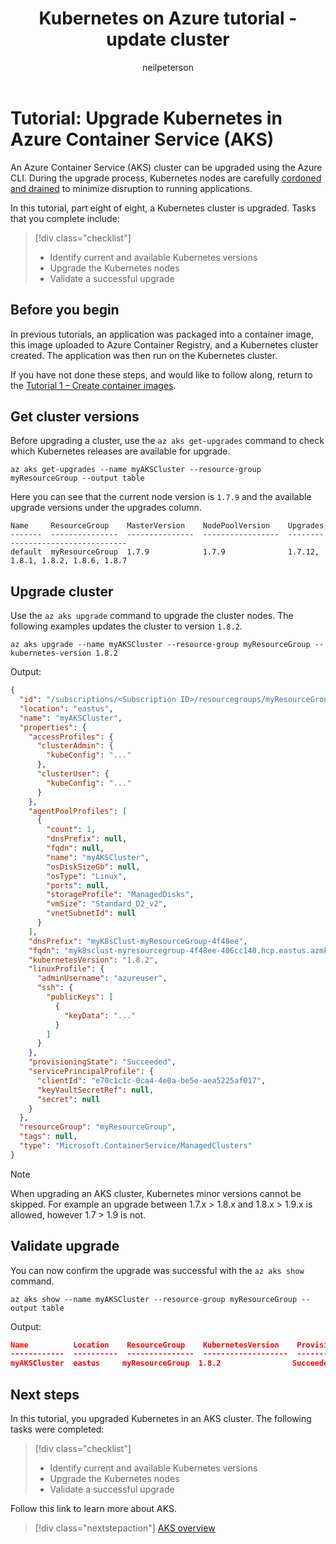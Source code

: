 ﻿---
title: Kubernetes on Azure tutorial - update cluster
description: Kubernetes on Azure tutorial - update cluster
services: container-service
author: neilpeterson
manager: timlt

ms.service: container-service
ms.topic: tutorial
ms.date: 04/05/2018
ms.author: nepeters
ms.custom: mvc
---

# Tutorial: Upgrade Kubernetes in Azure Container Service (AKS)

An Azure Container Service (AKS) cluster can be upgraded using the Azure CLI. During the upgrade process, Kubernetes nodes are carefully [cordoned and drained][kubernetes-drain] to minimize disruption to running applications.

In this tutorial, part eight of eight, a Kubernetes cluster is upgraded. Tasks that you complete include:

> [!div class="checklist"]
> * Identify current and available Kubernetes versions
> * Upgrade the Kubernetes nodes
> * Validate a successful upgrade

## Before you begin

In previous tutorials, an application was packaged into a container image, this image uploaded to Azure Container Registry, and a Kubernetes cluster created. The application was then run on the Kubernetes cluster.

If you have not done these steps, and would like to follow along, return to the [Tutorial 1 – Create container images][aks-tutorial-prepare-app].


## Get cluster versions

Before upgrading a cluster, use the `az aks get-upgrades` command to check which Kubernetes releases are available for upgrade.

```azurecli
az aks get-upgrades --name myAKSCluster --resource-group myResourceGroup --output table
```

Here you can see that the current node version is `1.7.9` and the available upgrade versions under the upgrades column.

```
Name     ResourceGroup    MasterVersion    NodePoolVersion    Upgrades
-------  ---------------  ---------------  -----------------  ----------------------------------
default  myResourceGroup  1.7.9            1.7.9              1.7.12, 1.8.1, 1.8.2, 1.8.6, 1.8.7
```

## Upgrade cluster

Use the `az aks upgrade` command to upgrade the cluster nodes. The following examples updates the cluster to version `1.8.2`.

```azurecli
az aks upgrade --name myAKSCluster --resource-group myResourceGroup --kubernetes-version 1.8.2
```

Output:

```json
{
  "id": "/subscriptions/<Subscription ID>/resourcegroups/myResourceGroup/providers/Microsoft.ContainerService/managedClusters/myAKSCluster",
  "location": "eastus",
  "name": "myAKSCluster",
  "properties": {
    "accessProfiles": {
      "clusterAdmin": {
        "kubeConfig": "..."
      },
      "clusterUser": {
        "kubeConfig": "..."
      }
    },
    "agentPoolProfiles": [
      {
        "count": 1,
        "dnsPrefix": null,
        "fqdn": null,
        "name": "myAKSCluster",
        "osDiskSizeGb": null,
        "osType": "Linux",
        "ports": null,
        "storageProfile": "ManagedDisks",
        "vmSize": "Standard_D2_v2",
        "vnetSubnetId": null
      }
    ],
    "dnsPrefix": "myK8sClust-myResourceGroup-4f48ee",
    "fqdn": "myk8sclust-myresourcegroup-4f48ee-406cc140.hcp.eastus.azmk8s.io",
    "kubernetesVersion": "1.8.2",
    "linuxProfile": {
      "adminUsername": "azureuser",
      "ssh": {
        "publicKeys": [
          {
            "keyData": "..."
          }
        ]
      }
    },
    "provisioningState": "Succeeded",
    "servicePrincipalProfile": {
      "clientId": "e70c1c1c-0ca4-4e0a-be5e-aea5225af017",
      "keyVaultSecretRef": null,
      "secret": null
    }
  },
  "resourceGroup": "myResourceGroup",
  "tags": null,
  "type": "Microsoft.ContainerService/ManagedClusters"
}
```

> [!NOTE]
> When upgrading an AKS cluster, Kubernetes minor versions cannot be skipped. For example an upgrade between 1.7.x > 1.8.x and 1.8.x > 1.9.x is allowed, however 1.7 > 1.9 is not.

## Validate upgrade

You can now confirm the upgrade was successful with the `az aks show` command.

```azurecli
az aks show --name myAKSCluster --resource-group myResourceGroup --output table
```

Output:

```json
Name          Location    ResourceGroup    KubernetesVersion    ProvisioningState    Fqdn
------------  ----------  ---------------  -------------------  -------------------  ----------------------------------------------------------------
myAKSCluster  eastus     myResourceGroup  1.8.2                Succeeded            myk8sclust-myresourcegroup-3762d8-2f6ca801.hcp.eastus.azmk8s.io
```

## Next steps

In this tutorial, you upgraded Kubernetes in an AKS cluster. The following tasks were completed:

> [!div class="checklist"]
> * Identify current and available Kubernetes versions
> * Upgrade the Kubernetes nodes
> * Validate a successful upgrade

Follow this link to learn more about AKS.

> [!div class="nextstepaction"]
> [AKS overview][aks-intro]

<!-- LINKS - external -->
[kubernetes-drain]: https://kubernetes.io/docs/tasks/administer-cluster/safely-drain-node/

<!-- LINKS - internal -->
[aks-intro]: ./intro-kubernetes.md
[aks-tutorial-prepare-app]: ./tutorial-kubernetes-prepare-app.md